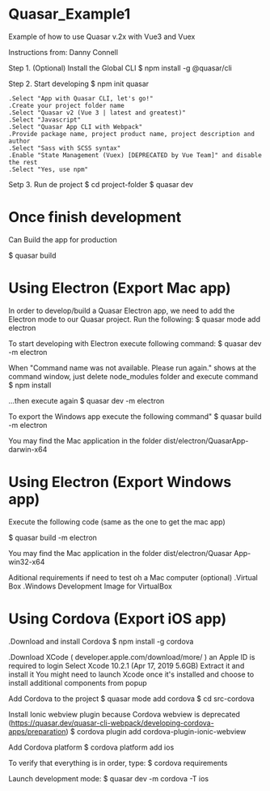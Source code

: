 # Quasar_Example1
Example of how to use Quasar v.2x with Vue3 and Vuex

Instructions from: Danny Connell

Step 1. (Optional) Install the Global CLI
$ npm install -g @quasar/cli

Step 2. Start developing
$ npm init quasar

    .Select "App with Quasar CLI, let's go!"
    .Create your project folder name
    .Select "Quasar v2 (Vue 3 | latest and greatest)"
    .Select "Javascript"
    .Select "Quasar App CLI with Webpack"
    .Provide package name, project product name, project description and author
    .Select "Sass with SCSS syntax"
    .Enable "State Management (Vuex) [DEPRECATED by Vue Team]" and disable the rest
    .Select "Yes, use npm"

Setp 3. Run de project
$ cd project-folder
$ quasar dev 

# Once finish development
Can Build the app for production

$ quasar build


# Using Electron (Export Mac app)
In order to develop/build a Quasar Electron app, we need to add the Electron mode to our Quasar project. Run the following:
$ quasar mode add electron

To start developing with Electron execute following command:
$ quasar dev -m electron

When "Command name was not available. Please run again." shows at the command window, just delete node_modules folder and execute command
$ npm install

...then execute again
$ quasar dev -m electron


To export the Windows app execute the following command"
$ quasar build -m electron

You may find the Mac application in the folder dist/electron/QuasarApp-darwin-x64



# Using Electron (Export Windows app)
Execute the following code (same as the one to get the mac app)

$ quasar build -m electron

You may find the Mac application in the folder dist/electron/Quasar App-win32-x64

Aditional requirements if need to test oh a Mac computer (optional)
.Virtual Box
.Windows Development Image for VirtualBox


# Using Cordova (Export iOS app)
.Download and install Cordova
$ npm install -g cordova

.Download XCode ( developer.apple.com/download/more/ ) an Apple ID is required to login
    Select Xcode 10.2.1 (Apr 17, 2019 5.6GB)
    Extract it and install it
    You might need to launch Xcode once it's installed and choose to install additional components from popup

Add Cordova to the project
$ quasar mode add cordova
$ cd src-cordova

Install Ionic webview plugin because Cordova webview is deprecated (https://quasar.dev/quasar-cli-webpack/developing-cordova-apps/preparation)
$ cordova plugin add cordova-plugin-ionic-webview

Add Cordova platform
$ cordova platform add ios

To verify that everything is in order, type:
$ cordova requirements


Launch development mode:
$ quasar dev -m cordova -T ios

